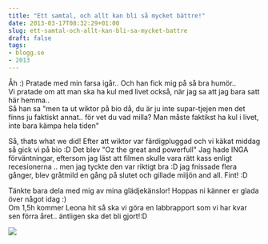 ```yaml
---
title: "Ett samtal, och allt kan bli så mycket bättre!"
date: 2013-03-17T08:32:29+01:00
slug: ett-samtal-och-allt-kan-bli-sa-mycket-battre
draft: false
tags:
- blogg.se
- 2013
---
```

Åh :) Pratade med min farsa igår.. Och han fick mig på så bra humör..  
Vi pratade om att man ska ha kul med livet också, när jag sa att jag bara satt här hemma..  
Så han sa "men ta ut wiktor på bio då, du är ju inte supar-tjejen men det finns ju faktiskt annat.. för vet du vad milla? Man måste faktikst ha kul i livet, inte bara kämpa hela tiden"  
  
Så, thats what we did! Efter att wiktor var färdigpluggad och vi käkat middag så gick vi på bio :D Det blev "Oz the great and powerfull" Jag hade INGA förväntningar, eftersom jag läst att filmen skulle vara rätt kass enligt recesionerna .. men jag tyckte den var riktigt bra :D jag fnissade flera gånger, blev gråtmild en gång på slutet och gillade miljön and all. Fint! :D

Tänkte bara dela med mig av mina glädjekänslor! Hoppas ni känner er glada över något idag :)  
Om 1,5h kommer Leona hit så ska vi göra en labbrapport som vi har kvar sen förra året.. äntligen ska det bli gjort!:D  

![](/assets/images/blogg.se/oz-the-great-and-powerful-banner-poster_5145718addf2b3538838a179.jpg)